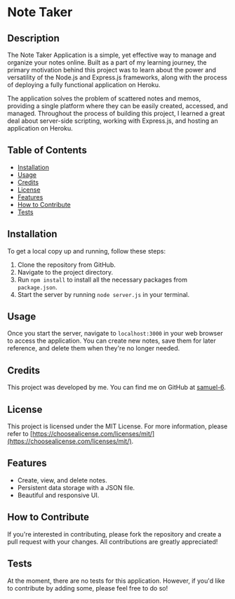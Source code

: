 # Note Taker

## Description

The Note Taker Application is a simple, yet effective way to manage and organize your notes online. Built as a part of my learning journey, the primary motivation behind this project was to learn about the power and versatility of the Node.js and Express.js frameworks, along with the process of deploying a fully functional application on Heroku.

The application solves the problem of scattered notes and memos, providing a single platform where they can be easily created, accessed, and managed. Throughout the process of building this project, I learned a great deal about server-side scripting, working with Express.js, and hosting an application on Heroku.

## Table of Contents

- [Installation](#installation)
- [Usage](#usage)
- [Credits](#credits)
- [License](#license)
- [Features](#features)
- [How to Contribute](#how-to-contribute)
- [Tests](#tests)

## Installation

To get a local copy up and running, follow these steps:

1. Clone the repository from GitHub.
2. Navigate to the project directory.
3. Run `npm install` to install all the necessary packages from `package.json`.
4. Start the server by running `node server.js` in your terminal.

## Usage

Once you start the server, navigate to `localhost:3000` in your web browser to access the application. You can create new notes, save them for later reference, and delete them when they're no longer needed.

## Credits

This project was developed by me. You can find me on GitHub at [samuel-6](https://github.com/samuel-6).

## License

This project is licensed under the MIT License. For more information, please refer to [https://choosealicense.com/licenses/mit/](https://choosealicense.com/licenses/mit/).

## Features

- Create, view, and delete notes.
- Persistent data storage with a JSON file.
- Beautiful and responsive UI.

## How to Contribute

If you're interested in contributing, please fork the repository and create a pull request with your changes. All contributions are greatly appreciated!

## Tests

At the moment, there are no tests for this application. However, if you'd like to contribute by adding some, please feel free to do so!